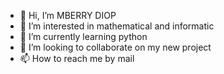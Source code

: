 - 👋 Hi, I’m MBERRY DIOP
- 👀 I’m interested in mathematical and informatic
- 🌱 I’m currently learning python
- 💞️ I’m looking to collaborate on my new project
- 📫 How to reach me by mail

<!---
mberry1993/mberry1993 is a ✨ special ✨ repository because its `README.md` (this file) appears on your GitHub profile.
You can click the Preview link to take a look at your changes.
--->

